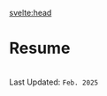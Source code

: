 <svelte:head>

<title>Resume</title>
</svelte:head>

# Resume

<script>
	import * as pdfjs from "pdfjs-dist";
	export async function loadPDF(node, data) {
		pdfjs.GlobalWorkerOptions.workerSrc = `//cdnjs.cloudflare.com/ajax/libs/pdf.js/${pdfjs.version}/pdf.worker.js`
		const loadingTask = pdfjs.getDocument(data.url);
		const pdf = await loadingTask.promise;
		const page = await pdf.getPage(1);
		const scale = 1.15 * (window.innerWidth / 1300);
		const viewport = page.getViewport({ scale });
		const canvas = node;
		const context = canvas.getContext("2d");

		canvas.height = viewport.height;
		canvas.width = viewport.width;

		const renderContext = {
			canvasContext: context,
			viewport: viewport,
		};

		await page.render(renderContext);
	}
</script>

<div class="page-resume">
	<br />
	Last Updated: <code>Feb. 2025</code>
	<br />
	<canvas use:loadPDF="{{ url: '/assets/KaiRichardson-Resume.pdf' }}"></canvas>
</div>
